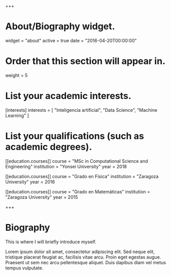 +++
# About/Biography widget.
widget = "about"
active = true
date = "2016-04-20T00:00:00"

# Order that this section will appear in.
weight = 5

# List your academic interests.
[interests]
  interests = [
    "Inteligencia artificial",
    "Data Science",
    "Machine Learning"
  ]

# List your qualifications (such as academic degrees).
[[education.courses]]
  course = "MSc in Computational Science and Engineering"
  institution = "Yonsei University"
  year = 2018

[[education.courses]]
  course = "Grado en Física"
  institution = "Zaragoza University"
  year = 2016

[[education.courses]]
  course = "Grado en Matemáticas"
  institution = "Zaragoza University"
  year = 2015

+++

# Biography

This is where I will briefly introduce myself.

Lorem ipsum dolor sit amet, consectetur adipiscing elit. Sed neque elit, tristique placerat feugiat ac, facilisis vitae arcu. Proin eget egestas augue. Praesent ut sem nec arcu pellentesque aliquet. Duis dapibus diam vel metus tempus vulputate.
